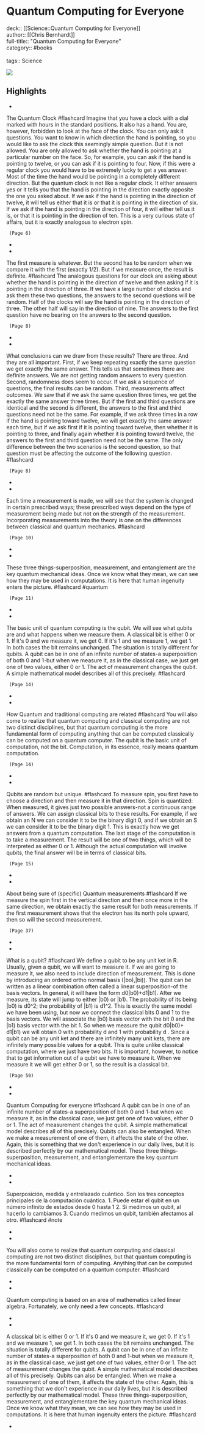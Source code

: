 # Quantum Computing for Everyone

deck:: [[Science::Quantum Computing for Everyone]]\
author:: [[Chris Bernhardt]]\
full-title:: "Quantum Computing for Everyone"\
category:: #books\
\
tags:: Science  

![](https://images-na.ssl-images-amazon.com/images/I/41yGAGsO8TL._SL200_.jpg)

## Highlights
- 
 The Quantum Clock #flashcard 
    Imagine that you have a clock with a dial marked with hours in the standard positions. It also has a hand. You are, however, forbidden to look at the face of the clock. You can only ask it questions. You want to know in which direction the hand is pointing, so you would like to ask the clock this seemingly simple question. But it is not allowed. You are only allowed to ask whether the hand is pointing at a particular number on the face. So, for example, you can ask if the hand is pointing to twelve, or you can ask if it is pointing to four. Now, if this were a regular clock you would have to be extremely lucky to get a yes answer. Most of the time the hand would be pointing in a completely different direction. But the quantum clock is not like a regular clock. It either answers yes or it tells you that the hand is pointing in the direction exactly opposite the one you asked about. If we ask if the hand is pointing in the direction of twelve, it will tell us either that it is or that it is pointing in the direction of six. If we ask if the hand is pointing in the direction of four, it will either tell us it is, or that it is pointing in the direction of ten. This is a very curious state of affairs, but it is exactly analogous to electron spin.

     (Page 6)
-
- 
 The first measure is whatever. But the second has to be random when we compare it with the first (exactly 1/2).
   But if we measure once, the result is definite. #flashcard 
    The analogous questions for our clock are asking about whether the hand is pointing in the direction of twelve and then asking if it is pointing in the direction of three. If we have a large number of clocks and ask them these two questions, the answers to the second questions will be random.
     Half of the clocks will say the hand is pointing in the direction of three. The other half will say in the direction of nine. The answers to the first question have no bearing on the answers to the second question.

     (Page 8)
-
- 

What conclusions can we draw from these results? There are three. And they are all important.
     First, if we keep repeating exactly the same question we get exactly the same answer. This tells us that sometimes there are definite answers. We are not getting random answers to every question.
     Second, randomness does seem to occur. If we ask a sequence of questions, the final results can be random.
     Third, measurements affect outcomes. We saw that if we ask the same question three times, we get the exactly the same answer three times. But if the first and third questions are identical and the second is different, the answers to the first and third questions need not be the same. For example, if we ask three times in a row if the hand is pointing toward twelve, we will get exactly the same answer each time, but if we ask first if it is pointing toward twelve, then whether it is pointing to three, and finally again whether it is pointing toward twelve, the answers to the first and third question need not be the same. The only difference between the two scenarios is the second question, so that question must be affecting the outcome of the following question. #flashcard 


     (Page 8)
-
- 

Each time a measurement is made, we will see that the system is changed in certain prescribed ways; these prescribed ways depend on the type of measurement being made but not on the strength of the measurement.
     Incorporating measurements into the theory is one on the differences between classical and quantum mechanics. #flashcard 


     (Page 10)
-
- 

These three things-superposition, measurement, and entanglement are the key quantum mechanical ideas. Once we know what they mean, we can see how they may be used in computations. It is here that human ingenuity enters the picture. #flashcard  #quantum 


     (Page 11)
-
- 

The basic unit of quantum computing is the qubit. We will see what qubits are and what happens when we measure them. A classical bit is either 0 or 1. If it's 0 and we measure it, we get 0. If it's 1 and we measure 1, we get 1. 
     In both cases the bit remains unchanged. The situation is totally different for qubits. A qubit can be in one of an infinite number of states-a superposition of both 0 and 1-but when we measure it, as in the classical case, we just get one of two values, either 0 or 1. The act of measurement changes the qubit. A simple mathematical model describes all of this precisely. #flashcard 


     (Page 14)
-
- 
 How Quantum and traditional computing are related #flashcard 
    You will also come to realize that quantum computing and classical computing are not two distinct disciplines, but that quantum computing is the more fundamental form of computing anything that can be computed classically can be computed on a quantum computer. 
     The qubit is the basic unit of computation, not the bit. Computation, in its essence, really means quantum computation.

     (Page 14)
-
- 
 Qubits are random but unique. #flashcard 
    To measure spin, you first have to choose a direction and then measure it in that direction. Spin is quantized: When measured, it gives just two possible answers-not a continuous range of answers. We can assign classical bits to these results. For example, if we obtain an N we can consider it to be the binary digit 0, and if we obtain an S we can consider it to be the binary digit 1. This is exactly how we get answers from a quantum computation.
     The last stage of the computation is to take a measurement. The result will be one of two things, which will be interpreted as either 0 or 1. Although the actual computation will involve qubits, the final answer will be in terms of classical bits.

     (Page 15)
-
- 
 About being sure of (specific) Quantum measurements #flashcard 
    If we measure the spin first in the vertical direction and then once more in the same direction, we obtain exactly the same result for both measurements. If the first measurement shows that the electron has its north pole upward, then so will the second measurement.

     (Page 37)
-
- 
 What is a qubit? #flashcard 
    We define a qubit to be any unit ket in R. Usually, given a qubit, we will want to measure it. If we are going to measure it, we also need to include direction of measurement. This is done by introducing an ordered ortho normal basis (|bo),|bi)). The qubit can be written as a linear combination often called a linear superposition-of the basis vectors. In general, it will have the form d0|b0)+d1|b1). After we measure, its state will jump to either |b0) or |b1). The probability of its being |b0) is d0^2; the probability of |b1) is d1^2. This is exactly the same model we have been using, but now we connect the classical bits 0 and 1 to the basis vectors. We will associate the |b0) basis vector with the bit 0 and the |b1) basis vector with the bit 1. So when we measure the qubit d0|b0)+ d1|b1) we will obtain 0 with probability d and 1 with probability d .
     Since a qubit can be any unit ket and there are infinitely many unit kets, there are infinitely many possible values for a qubit. This is quite unlike classical computation, where we just have two bits. It is important, however, to notice that to get information out of a qubit we have to measure it.
     When we measure it we will get either 0 or 1, so the result is a classical bit.

     (Page 50)
-
- 
 Quantum Computing for everyone #flashcard 
    A qubit can be in one of an infinite number of states-a superposition of both 0 and 1-but when we measure it, as in the classical case, we just get one of two values, either 0 or 1.
     The act of measurement changes the qubit. A simple mathematical model describes all of this precisely.
     Qubits can also be entangled. When we make a measurement of one of them, it affects the state of the other. Again, this is something that we don't experience in our daily lives, but it is described perfectly by our mathematical model.
     These three things-superposition, measurement, and entanglementare the key quantum mechanical ideas.

    
-
- 

Superposición, medida y entrelazado cuántico.
     Son los tres conceptos principales de la computación cuántica.
     1. Puede estar el qubit en un número infinito de estados desde 0 hasta 1
     2. Si medimos un qubit, al hacerlo lo cambiamos 
     3. Cuando medimos un qubit, también afectamos al otro. #flashcard  #note 


    
-
- 

You will also come to realize that quantum computing and classical computing are not two distinct disciplines, but that quantum computing is the more fundamental form of computing. Anything that can be computed classically can be computed on a quantum computer. #flashcard 


    
-
- 

Quantum computing is based on an area of mathematics called linear algebra. Fortunately, we only need a few concepts. #flashcard 


    
-
- 

A classical bit is either 0 or 1. If it's 0 and we measure it, we get 0. If it's 1 and we measure 1, we get 1. In both cases the bit remains unchanged. The situation is totally different for qubits. A qubit can be in one of an infinite number of states-a superposition of both 0 and 1-but when we measure it, as in the classical case, we just get one of two values, either 0 or 1. The act of measurement changes the qubit. A simple mathematical model describes all of this precisely.
     Qubits can also be entangled. When we make a measurement of one of them, it affects the state of the other. Again, this is something that we don't experience in our daily lives, but it is described perfectly by our mathematical model.
     These three things-superposition, measurement, and entanglementare the key quantum mechanical ideas. Once we know what they mean, we can see how they may be used in computations. It is here that human ingenuity enters the picture. #flashcard 


    
-

